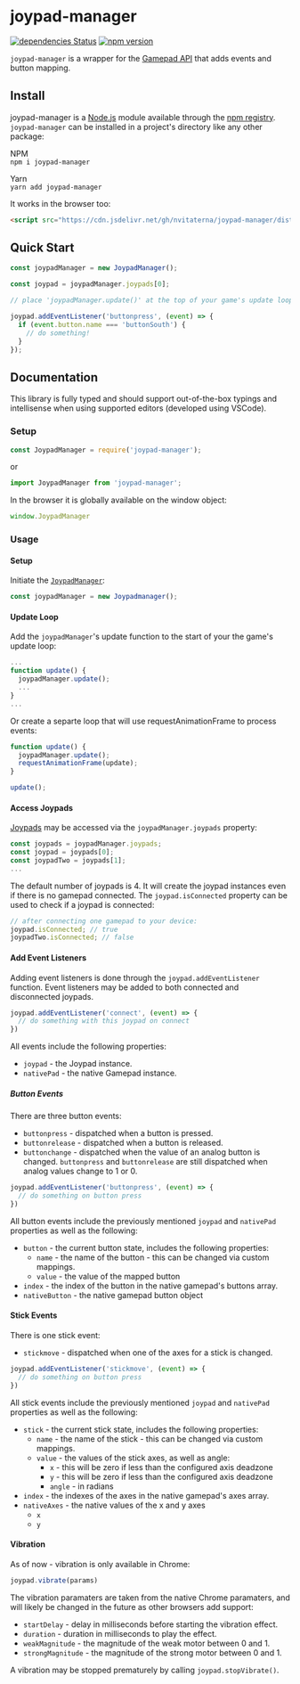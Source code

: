 # joypad-manager

[![dependencies Status](https://flat.badgen.net/david/dep/nvitaterna/joypad-manager)](https://david-dm.org/nvitaterna/joypad-manager)
[![npm version](https://flat.badgen.net/npm/v/joypad-manager)](https://www.npmjs.com/package/joypad-manager)

`joypad-manager` is a wrapper for the [Gamepad API](https://developer.mozilla.org/en-US/docs/Web/API/Gamepad_API) that adds events and button mapping.

## Install

joypad-manager is a [Node.js](https://nodejs.org/en/) module available through the [npm registry](https://www.npmjs.com/). `joypad-manager` can be installed in a project's directory like any other package:

NPM  
`npm i joypad-manager`

Yarn  
`yarn add joypad-manager`

It works in the browser too:
```html
<script src="https://cdn.jsdelivr.net/gh/nvitaterna/joypad-manager/dist/joypad-manager.min.js"></script>
```
## Quick Start

```js
const joypadManager = new JoypadManager();

const joypad = joypadManager.joypads[0];

// place 'joypadManager.update()' at the top of your game's update loop

joypad.addEventListener('buttonpress', (event) => {
  if (event.button.name === 'buttonSouth') {
    // do something!
  }
});
```

## Documentation

This library is fully typed and should support out-of-the-box typings and intellisense when using supported editors (developed using VSCode).

### Setup
```js
const JoypadManager = require('joypad-manager');
```
or
```js
import JoypadManager from 'joypad-manager';
```

In the browser it is globally available on the window object:
```js
window.JoypadManager
```

### Usage

#### Setup
Initiate the [`JoypadManager`](/src/JoypadManager.ts#L16):

```js
const joypadManager = new Joypadmanager();
```
#### Update Loop
Add the `joypadManager`'s update function to the start of your the game's update loop:
```js
...
function update() {
  joypadManager.update();
  ...
}
...
```
Or create a separte loop that will use requestAnimationFrame to process events:
```js
function update() {
  joypadManager.update();
  requestAnimationFrame(update);
}

update();
```
#### Access Joypads

[Joypads](/src/Joypad.ts#L91) may be accessed via the `joypadManager.joypads` property:
```js
const joypads = joypadManager.joypads;
const joypad = joypads[0];
const joypadTwo = joypads[1];
...
```
The default number of joypads is 4. It will create the joypad instances even if there is no gamepad connected. The `joypad.isConnected` property can be used to check if a joypad is connected:
```js
// after connecting one gamepad to your device:
joypad.isConnected; // true
joypadTwo.isConnected; // false
```

#### Add Event Listeners

Adding event listeners is done through the `joypad.addEventListener` function. Event listeners may be added to both connected and disconnected joypads.
```js
joypad.addEventListener('connect', (event) => {
  // do something with this joypad on connect
})
```
All events include the following properties:

* `joypad` - the Joypad instance.  
* `nativePad` - the native Gamepad instance.

##### Button Events

There are three button events:

* `buttonpress` - dispatched when a button is pressed.  
* `buttonrelease` - dispatched when a button is released.
* `buttonchange` - dispatched when the value of an analog button is changed. `buttonpress` and `buttonrelease` are still dispatched when analog values change to 1 or 0.

```js
joypad.addEventListener('buttonpress', (event) => {
  // do something on button press
})
```
All button events include the previously mentioned `joypad` and `nativePad` properties as well as the following:

* `button`  - the current button state, includes the following properties:  
  * `name` - the name of the button - this can be changed via custom mappings.
  * `value` - the value of the mapped button
* `index` - the index of the button in the native gamepad's buttons array.
* `nativeButton` - the native gamepad button object

#### Stick Events
There is one stick event: 
* `stickmove` - dispatched when one of the axes for a stick is changed.
```js
joypad.addEventListener('stickmove', (event) => {
  // do something on button press
})
```
All stick events include the previously mentioned `joypad` and `nativePad` properties as well as the following:

* `stick`  - the current stick state, includes the following properties:  
  * `name` - the name of the stick - this can be changed via custom mappings.
  * `value` - the values of the stick axes, as well as angle:
    * `x` - this will be zero if less than the configured axis deadzone
    * `y` - this will be zero if less than the configured axis deadzone
    * `angle` - in radians
* `index` - the indexes of the axes in the native gamepad's axes array.
* `nativeAxes` - the native values of the x and y axes
  * `x`
  * `y`

#### Vibration
As of now - vibration is only available in Chrome:
```js
joypad.vibrate(params)
```
The vibration paramaters are taken from the native Chrome paramaters, and will likely be changed in the future as other browsers add support:
* `startDelay` - delay in milliseconds before starting the vibration effect.
* `duration` - duration in milliseconds to play the effect.
* `weakMagnitude` - the magnitude of the weak motor between 0 and 1.
* `strongMagnitude` - the magnitude of the strong motor between 0 and 1.

A vibration may be stopped prematurely by calling `joypad.stopVibrate()`.
